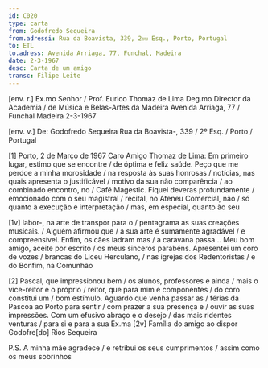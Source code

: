 ```yaml
---
id: C020
type: carta
from: Godofredo Sequeira
from.adressi: Rua da Boavista, 339, 2ยบ Esq., Porto, Portugal
to: ETL
to.adress: Avenida Arriaga, 77, Funchal, Madeira
date: 2-3-1967
desc: Carta de um amigo
transc: Filipe Leite
---
```


[env. r.]
Ex.mo Senhor / Prof. Eurico Thomaz de Lima
Deg.mo Director da Academia / de Música e Belas-Artes da Madeira
Avenida Arriaga, 77 / 
Funchal
Madeira
2-3-1967 

[env. v.]
De: Godofredo Sequeira
Rua da Boavista-, 339 / 
2º Esq. /
Porto /
Portugal

[1] 
Porto, 2 de Março de 1967
Caro Amigo Thomaz de Lima:
Em primeiro lugar, estimo que se encontre / de óptima e feliz saúde.
Peço que me perdoe a minha morosidade / na resposta às suas honrosas / notícias, nas quais apresenta o justificável / motivo da sua não comparência / ao combinado encontro, no / Café Magestic.
Fiquei deveras profundamente / emocionado com o seu magistral / recital, no Ateneu Comercial, não / só quanto à execução e interpretação / mas, em especial, quanto ào seu

[1v] 
labor-, na arte de transpor para o / pentagrama as suas creações musicais. / Alguém afirmou que / a sua arte é sumamente agradável / e compreensível.
	Enfim, os cães ladram mas / a caravana passa…
	Meu bom amigo, aceite por escrito / os meus sinceros parabéns.
	Apresentei um coro de vozes / brancas do Liceu Herculano, / nas igrejas dos Redentoristas / e do Bonfim, na Comunhão 
	
[2] 
Pascal, que impressionou bem / os alunos, professores e ainda / mais o vice-reitor e o próprio / reitor, que para mim e componentes / do coro constitui um / bom estímulo.
	Aguardo que venha passar as / férias da Pascoa ao Porto para sentir / com prazer a sua presença e / ouvir as suas impressões.
	Com um efusivo abraço e o desejo / das mais ridentes venturas / para si e para a sua Ex.ma [2v] Família do amigo ao dispor
Godofre[do] Rios Sequeira

P.S. A minha mãe agradece / e retribui os seus cumprimentos / assim como os meus sobrinhos
